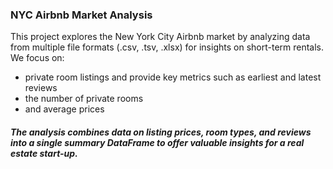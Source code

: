 ### NYC Airbnb Market Analysis
This project explores the New York City Airbnb market by analyzing data from multiple file formats (.csv, .tsv, .xlsx) for insights on short-term rentals. 
We focus on:
* private room listings and provide key metrics such as earliest and latest reviews
* the number of private rooms
* and average prices
##### The analysis combines data on listing prices, room types, and reviews into a single summary DataFrame to offer valuable insights for a real estate start-up.

